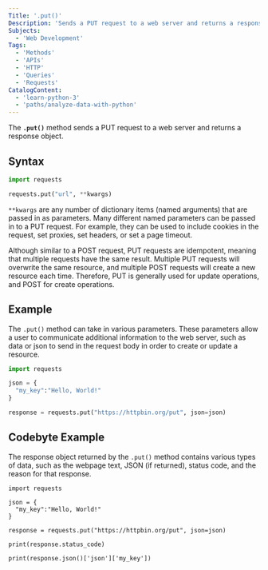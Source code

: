 ```yaml
---
Title: '.put()'
Description: 'Sends a PUT request to a web server and returns a response object.'
Subjects:
  - 'Web Development'
Tags:
  - 'Methods'
  - 'APIs'
  - 'HTTP'
  - 'Queries'
  - 'Requests'
CatalogContent:
  - 'learn-python-3'
  - 'paths/analyze-data-with-python'
---
```


The **`.put()`** method sends a PUT request to a web server and returns a response object.

## Syntax

```py
import requests

requests.put("url", **kwargs)
```

`**kwargs` are any number of dictionary items (named arguments) that are passed in as parameters. Many different named parameters can be passed in to a PUT request. For example, they can be used to include cookies in the request, set proxies, set headers, or set a page timeout.

Although similar to a POST request, PUT requests are idempotent, meaning that multiple requests have the same result. Multiple PUT requests will overwrite the same resource, and multiple POST requests will create a new resource each time. Therefore, PUT is generally used for update operations, and POST for create operations.

## Example

The `.put()` method can take in various parameters. These parameters allow a user to communicate additional information to the web server, such as data or json to send in the request body in order to create or update a resource.

```py
import requests

json = {
  "my_key":"Hello, World!"
}

response = requests.put("https://httpbin.org/put", json=json)
```

## Codebyte Example

The response object returned by the `.put()` method contains various types of data, such as the webpage text, JSON (if returned), status code, and the reason for that response.

```codebyte/python
import requests

json = {
  "my_key":"Hello, World!"
}

response = requests.put("https://httpbin.org/put", json=json)

print(response.status_code)

print(response.json()['json']['my_key'])
```
